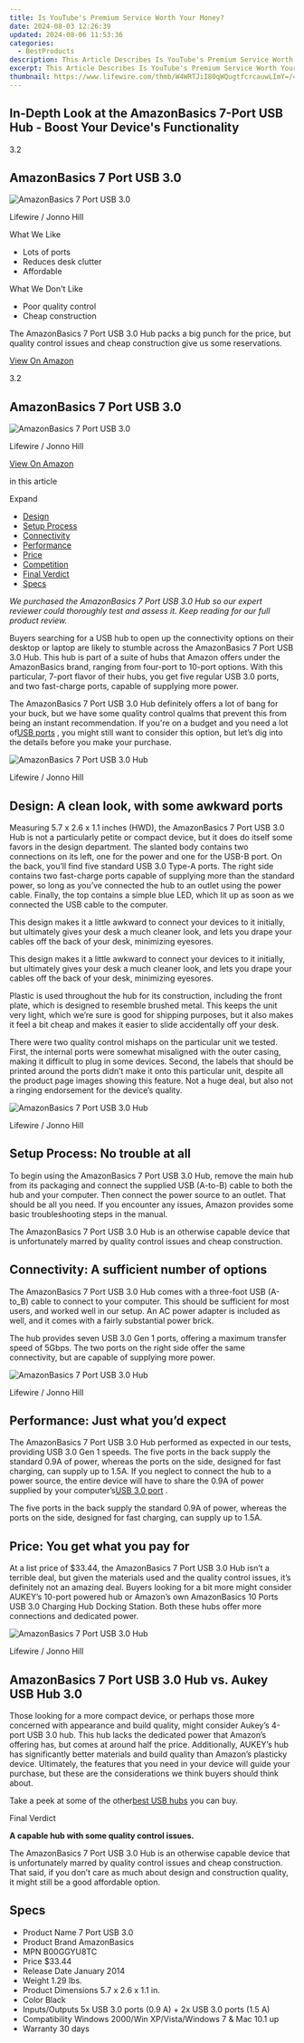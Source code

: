 ```yaml
---
title: Is YouTube's Premium Service Worth Your Money?
date: 2024-08-03 12:26:39
updated: 2024-08-06 11:53:36
categories:
  - BestProducts
description: This Article Describes Is YouTube's Premium Service Worth Your Money?
excerpt: This Article Describes Is YouTube's Premium Service Worth Your Money?
thumbnail: https://www.lifewire.com/thmb/W4WRTJiI80qWQugtfcrcauwLImY=/400x300/filters:no_upscale():max_bytes(150000):strip_icc():format(webp)/Rearviewofboywithlaptoponsofa-31ba45dfa7fb4553a257c133b352ef64.jpg
---
```


## In-Depth Look at the AmazonBasics 7-Port USB Hub - Boost Your Device's Functionality

3.2

## AmazonBasics 7 Port USB 3.0

![AmazonBasics 7 Port USB 3.0](https://www.lifewire.com/thmb/61zrtwf2XnDfg9oA0igeVIB2E3M=/1000x1000/filters:no_upscale():max_bytes(150000):strip_icc():format(webp)/AmazonBasics_UsbHubs_3LW4142295_HeroSquare-b4652c2651b5474f84409577b3760479.jpg)

Lifewire / Jonno Hill

 What We Like

* Lots of ports
* Reduces desk clutter
* Affordable

 What We Don't Like

* Poor quality control
* Cheap construction

 The AmazonBasics 7 Port USB 3.0 Hub packs a big punch for the price, but quality control issues and cheap construction give us some reservations.

[View On Amazon](https://www.amazon.com/dp/B00E6GX4BG?tag=lifewire-onsite-prod-20&ascsubtag=4780163%7Cneec2a39fca3f4c2f831e5cecf504762c08%7C)

3.2

## AmazonBasics 7 Port USB 3.0

![AmazonBasics 7 Port USB 3.0](https://www.lifewire.com/thmb/lDufXTneOT2NDnXEOTNXauWZKtU=/450x450/filters:no_upscale():max_bytes(150000):strip_icc():format(webp)/AmazonBasics_UsbHubs_3LW4142295_HeroSquare-b4652c2651b5474f84409577b3760479.jpg)

Lifewire / Jonno Hill

[View On Amazon](https://www.amazon.com/dp/B00E6GX4BG?tag=lifewire-onsite-prod-20&ascsubtag=4780163%7Cneec2a39fca3f4c2f831e5cecf504762c08%7C)

 in this article

 Expand

* [Design](https://www.lifewire.com/#toc-design-a-clean-look-with-some-awkward-ports)
* [Setup Process](https://www.lifewire.com/#toc-setup-process-no-trouble-at-all)
* [Connectivity](https://www.lifewire.com/#toc-connectivity-a-sufficient-number-of-options)
* [Performance](https://www.lifewire.com/#toc-performance-just-what-youd-expect)
* [Price](https://www.lifewire.com/#toc-price-you-get-what-you-pay-for)
* [Competition](https://www.lifewire.com/#toc-amazonbasics-7-port-usb-30-hub-vs-aukey-usb-hub-30)
* [Final Verdict](https://www.lifewire.com/#toc-final-verdict)
* [Specs](https://www.lifewire.com/#toc-full-spec)

 _We purchased the AmazonBasics 7 Port USB 3.0 Hub so our expert reviewer could thoroughly test and assess it. Keep reading for our full product review._

 Buyers searching for a USB hub to open up the connectivity options on their desktop or laptop are likely to stumble across the AmazonBasics 7 Port USB 3.0 Hub. This hub is part of a suite of hubs that Amazon offers under the AmazonBasics brand, ranging from four-port to 10-port options. With this particular, 7-port flavor of their hubs, you get five regular USB 3.0 ports, and two fast-charge ports, capable of supplying more power.

 The AmazonBasics 7 Port USB 3.0 Hub definitely offers a lot of bang for your buck, but we have some quality control qualms that prevent this from being an instant recommendation. If you're on a budget and you need a lot of[USB ports](https://www.lifewire.com/what-is-a-usb-port-818166) , you might still want to consider this option, but let’s dig into the details before you make your purchase.

![AmazonBasics 7 Port USB 3.0 Hub](https://www.lifewire.com/thmb/wXgyw4YH3MYx3AO1YEPSdvla-IQ=/1500x0/filters:no_upscale():max_bytes(150000):strip_icc():format(webp)/AmazonBasics_UsbHubs_3LW4142295_02-d9ec8728693e42e9b7ca7d3108d37ba6.jpg)

 Lifewire / Jonno Hill

## **Design: A clean look, with some awkward ports**

 Measuring 5.7 x 2.6 x 1.1 inches (HWD), the AmazonBasics 7 Port USB 3.0 Hub is not a particularly petite or compact device, but it does do itself some favors in the design department. The slanted body contains two connections on its left, one for the power and one for the USB-B port. On the back, you’ll find five standard USB 3.0 Type-A ports. The right side contains two fast-charge ports capable of supplying more than the standard power, so long as you’ve connected the hub to an outlet using the power cable. Finally, the top contains a simple blue LED, which lit up as soon as we connected the USB cable to the computer.

 This design makes it a little awkward to connect your devices to it initially, but ultimately gives your desk a much cleaner look, and lets you drape your cables off the back of your desk, minimizing eyesores.

 This design makes it a little awkward to connect your devices to it initially, but ultimately gives your desk a much cleaner look, and lets you drape your cables off the back of your desk, minimizing eyesores.

 Plastic is used throughout the hub for its construction, including the front plate, which is designed to resemble brushed metal. This keeps the unit very light, which we’re sure is good for shipping purposes, but it also makes it feel a bit cheap and makes it easier to slide accidentally off your desk.

 There were two quality control mishaps on the particular unit we tested. First, the internal ports were somewhat misaligned with the outer casing, making it difficult to plug in some devices. Second, the labels that should be printed around the ports didn’t make it onto this particular unit, despite all the product page images showing this feature. Not a huge deal, but also not a ringing endorsement for the device’s quality.

![AmazonBasics 7 Port USB 3.0 Hub](https://www.lifewire.com/thmb/-6zArDEXr2_gqDvtkeqZAbTQKiQ=/1500x0/filters:no_upscale():max_bytes(150000):strip_icc():format(webp)/AmazonBasics_UsbHubs_3LW4142295_05-c3e5d946a7e84b6cb1b395cff1103e42.jpg)

 Lifewire / Jonno Hill

## **Setup Process: No trouble at all**

 To begin using the AmazonBasics 7 Port USB 3.0 Hub, remove the main hub from its packaging and connect the supplied USB (A-to-B) cable to both the hub and your computer. Then connect the power source to an outlet. That should be all you need. If you encounter any issues, Amazon provides some basic troubleshooting steps in the manual.

 The AmazonBasics 7 Port USB 3.0 Hub is an otherwise capable device that is unfortunately marred by quality control issues and cheap construction.

## **Connectivity: A sufficient number of options**

 The AmazonBasics 7 Port USB 3.0 Hub comes with a three-foot USB (A-to\_B) cable to connect to your computer. This should be sufficient for most users, and worked well in our setup. An AC power adapter is included as well, and it comes with a fairly substantial power brick.

 The hub provides seven USB 3.0 Gen 1 ports, offering a maximum transfer speed of 5Gbps. The two ports on the right side offer the same connectivity, but are capable of supplying more power.

![AmazonBasics 7 Port USB 3.0 Hub](https://www.lifewire.com/thmb/Ep4bZmgChjDyFofASwezrrPrDYw=/1500x0/filters:no_upscale():max_bytes(150000):strip_icc():format(webp)/AmazonBasics_UsbHubs_3LW4142295_04-e00baf7ec07a4762bf437cde18e2b4de.jpg)

 Lifewire / Jonno Hill

## **Performance: Just what you’d expect**

 The AmazonBasics 7 Port USB 3.0 Hub performed as expected in our tests, providing USB 3.0 Gen 1 speeds. The five ports in the back supply the standard 0.9A of power, whereas the ports on the side, designed for fast charging, can supply up to 1.5A. If you neglect to connect the hub to a power source, the entire device will have to share the 0.9A of power supplied by your computer’s[USB 3.0 port](https://www.lifewire.com/what-is-usb-3-0-2626038) .

 The five ports in the back supply the standard 0.9A of power, whereas the ports on the side, designed for fast charging, can supply up to 1.5A.

## **Price: You get what you pay for**

 At a list price of $33.44, the AmazonBasics 7 Port USB 3.0 Hub isn’t a terrible deal, but given the materials used and the quality control issues, it’s definitely not an amazing deal. Buyers looking for a bit more might consider AUKEY’s 10-port powered hub or Amazon’s own AmazonBasics 10 Ports USB 3.0 Charging Hub Docking Station. Both these hubs offer more connections and dedicated power.

![AmazonBasics 7 Port USB 3.0 Hub](https://www.lifewire.com/thmb/AnTpc7CmLFfbEILGIFkFiA9Ur2g=/1500x0/filters:no_upscale():max_bytes(150000):strip_icc():format(webp)/AmazonBasics_UsbHubs_3LW4142295_03-063f9486bd7045c18c0643276029f85e.jpg)

 Lifewire / Jonno Hill

## **AmazonBasics 7 Port USB 3.0 Hub vs. Aukey USB Hub 3.0**

 Those looking for a more compact device, or perhaps those more concerned with appearance and build quality, might consider Aukey’s 4-port USB 3.0 hub. This hub lacks the dedicated power that Amazon’s offering has, but comes at around half the price. Additionally, AUKEY’s hub has significantly better materials and build quality than Amazon’s plasticky device. Ultimately, the features that you need in your device will guide your purchase, but these are the considerations we think buyers should think about.

 Take a peek at some of the other[best USB hubs](https://www.lifewire.com/best-usb-hubs-4142295) you can buy.

 Final Verdict

**A capable hub with some quality control issues.**

 The AmazonBasics 7 Port USB 3.0 Hub is an otherwise capable device that is unfortunately marred by quality control issues and cheap construction. That said, if you don’t care as much about design and construction quality, it might still be a good affordable option.

## Specs

* Product Name  7 Port USB 3.0
* Product Brand  AmazonBasics
* MPN  B00GGYU8TC
* Price  $33.44
* Release Date  January 2014
* Weight  1.29 lbs.
* Product Dimensions  5.7 x 2.6 x 1.1 in.
* Color  Black
* Inputs/Outputs  5x USB 3.0 ports (0.9 A) + 2x USB 3.0 ports (1.5 A)
* Compatibility  Windows 2000/Win XP/Vista/Windows 7 & Mac 10.1 up
* Warranty  30 days


<ins class="adsbygoogle"
     style="display:block"
     data-ad-format="autorelaxed"
     data-ad-client="ca-pub-7571918770474297"
     data-ad-slot="1223367746"></ins>



<ins class="adsbygoogle"
     style="display:block"
     data-ad-client="ca-pub-7571918770474297"
     data-ad-slot="8358498916"
     data-ad-format="auto"
     data-full-width-responsive="true"></ins>

